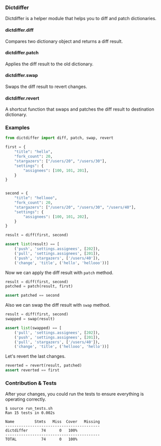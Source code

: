 ### Dictdiffer

Dictdiffer is a helper module that helps you to diff and patch dictionaries.

#### dictdiffer.diff
Compares two dictionary object and returns a diff result.

#### dictdiffer.patch
Applies the diff result to the old dictionary.

#### dictdiffer.swap
Swaps the diff result to revert changes.

#### dictdiffer.revert
A shortcut function that swaps and patches the diff result to
destination dictionary.

### Examples

```python
from dictdiffer import diff, patch, swap, revert

first = {
    "title": "hello",
    "fork_count": 20,
    "stargazers": ["/users/20", "/users/30"],
    "settings": {
        "assignees": [100, 101, 201],
    }
}


second = {
    "title": "hellooo",
    "fork_count": 20,
    "stargazers": ["/users/20", "/users/30", "/users/40"],
    "settings": {
        "assignees": [100, 101, 202],
    }
}

result = diff(first, second)

assert list(result) == [
    ('push', 'settings.assignees', [202]),
    ('pull', 'settings.assignees', [201]),
    ('push', 'stargazers', ['/users/40']),
    ('change', 'title', ('hello', 'hellooo'))]
```

Now we can apply the diff result with `patch` method.

```python
result = diff(first, second)
patched = patch(result, first)

assert patched == second
```

Also we can swap the diff result with `swap` method.

```python
result = diff(first, second)
swapped = swap(result)

assert list(swapped) == [
    ('pull', 'settings.assignees', [202]),
    ('push', 'settings.assignees', [201]),
    ('pull', 'stargazers', ['/users/40']),
    ('change', 'title', ('hellooo', 'hello'))]
```

Let's revert the last changes.

```python
reverted = revert(result, patched)
assert reverted == first
```

### Contribution & Tests

After your changes, you could run the tests to ensure everything is
operating correctly.

    $ source run_tests.sh
    Ran 15 tests in 0.002s

    Name         Stmts   Miss  Cover   Missing
    ------------------------------------------
    dictdiffer      74      0   100%
    ------------------------------------------
    TOTAL           74      0   100%
